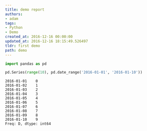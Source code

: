 ```yaml
---
title: demo report
authors:
- adam
tags:
- Python
- Demo
created_at: 2016-12-16 00:00:00
updated_at: 2016-12-16 18:15:49.526497
tldr: first demo
path: demo
---
```


```python
import pandas as pd
```

```python
pd.Series(range(10), pd.date_range('2016-01-01', '2016-01-10'))
```




    2016-01-01    0
    2016-01-02    1
    2016-01-03    2
    2016-01-04    3
    2016-01-05    4
    2016-01-06    5
    2016-01-07    6
    2016-01-08    7
    2016-01-09    8
    2016-01-10    9
    Freq: D, dtype: int64




```python

```
